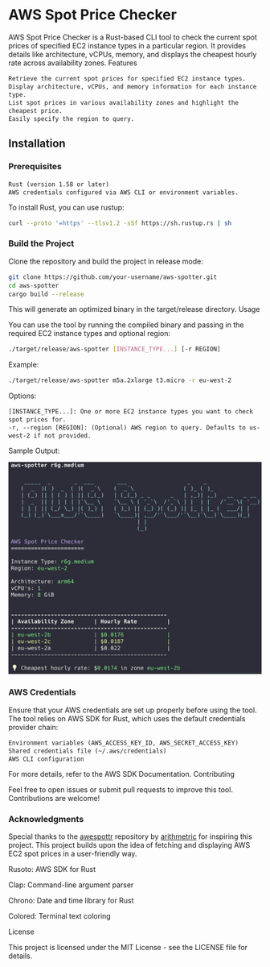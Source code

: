 # AWS Spot Price Checker

AWS Spot Price Checker is a Rust-based CLI tool to check the current spot prices of specified EC2 instance types in a particular region. It provides details like architecture, vCPUs, memory, and displays the cheapest hourly rate across availability zones.
Features

    Retrieve the current spot prices for specified EC2 instance types.
    Display architecture, vCPUs, and memory information for each instance type.
    List spot prices in various availability zones and highlight the cheapest price.
    Easily specify the region to query.

## Installation
### Prerequisites

    Rust (version 1.58 or later)
    AWS credentials configured via AWS CLI or environment variables.

To install Rust, you can use rustup:

```bash
curl --proto '=https' --tlsv1.2 -sSf https://sh.rustup.rs | sh
```

### Build the Project

Clone the repository and build the project in release mode:

```bash
git clone https://github.com/your-username/aws-spotter.git
cd aws-spotter
cargo build --release
```

This will generate an optimized binary in the target/release directory.
Usage

You can use the tool by running the compiled binary and passing in the required EC2 instance types and optional region:

```bash
./target/release/aws-spotter [INSTANCE_TYPE...] [-r REGION]
```
Example:

```bash
./target/release/aws-spotter m5a.2xlarge t3.micro -r eu-west-2
```

Options:

    [INSTANCE_TYPE...]: One or more EC2 instance types you want to check spot prices for.
    -r, --region [REGION]: (Optional) AWS region to query. Defaults to us-west-2 if not provided.

Sample Output:

![image](./sample.png)

### AWS Credentials

Ensure that your AWS credentials are set up properly before using the tool. The tool relies on AWS SDK for Rust, which uses the default credentials provider chain:

    Environment variables (AWS_ACCESS_KEY_ID, AWS_SECRET_ACCESS_KEY)
    Shared credentials file (~/.aws/credentials)
    AWS CLI configuration

For more details, refer to the AWS SDK Documentation.
Contributing

Feel free to open issues or submit pull requests to improve this tool. Contributions are welcome!
### Acknowledgments

Special thanks to the [awespottr](https://github.com/arithmetric/awespottr) repository by [arithmetric](https://github.com/arithmetric) for inspiring this project. 
This project builds upon the idea of fetching and displaying AWS EC2 spot prices in a user-friendly way.

Rusoto: AWS SDK for Rust

Clap: Command-line argument parser

Chrono: Date and time library for Rust

Colored: Terminal text coloring

License

This project is licensed under the MIT License - see the LICENSE file for details.